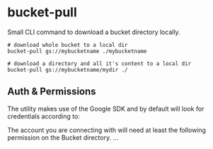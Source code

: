 # bucket-pull

Small CLI command to download a bucket directory locally.  

```
# download whole bucket to a local dir
bucket-pull gs://mybucketname ./mybucketname

# download a directory and all it's content to a local dir
bucket-pull gs://mybucketname/mydir ./

```



## Auth & Permissions

The utility makes use of the Google SDK and by default will look for credentials according to: 

The account you are connecting with will need at least the following permission on the Bucket directory.
...
